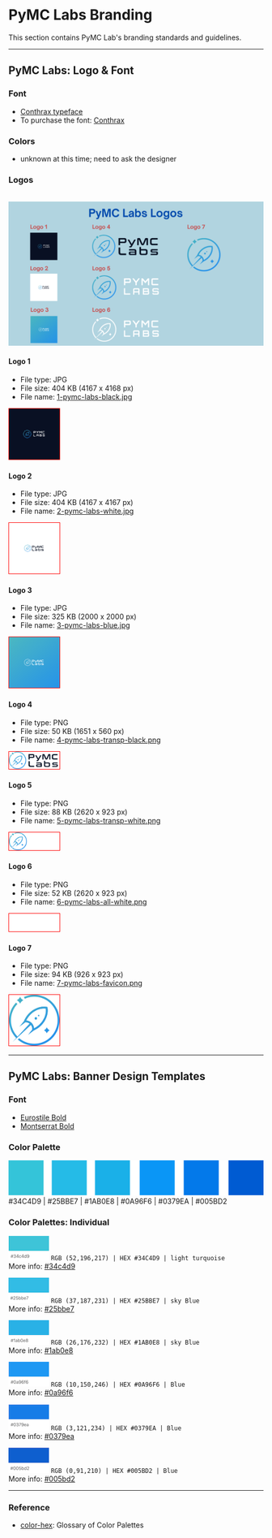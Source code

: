 # PyMC Labs Branding

This section contains PyMC Lab's branding standards and guidelines.

---

## PyMC Labs: Logo & Font

### Font
- [Conthrax typeface](https://www.myfonts.com/search/conthrax/)
- To purchase the font: [Conthrax](https://www.fontspring.com/fonts/typodermic/conthrax)

### Colors
- unknown at this time; need to ask the designer

### Logos

<br>
<img src="logos/labs-logos-summary.png" >


<br>

#### Logo 1
- File type: JPG
- File size: 404 KB (4167 x 4168 px)
- File name: [1-pymc-labs-black.jpg](https://github.com/pymc-labs/brand/blob/master/logos/1-pymc-labs-black.jpg)

<img src="logos/1-pymc-labs-black.jpg" width="100" style="border:1px solid red">

<br>

#### Logo 2
- File type: JPG
- File size: 404 KB (4167 x 4167 px)
- File name: [2-pymc-labs-white.jpg](https://github.com/pymc-labs/brand/blob/master/logos/2-pymc-labs-white.jpg)

<img src="logos/2-pymc-labs-white.jpg" width="100" style="border:1px solid red">

<br>

#### Logo 3
- File type: JPG
- File size: 325 KB (2000 x 2000 px)
- File name: [3-pymc-labs-blue.jpg](https://github.com/pymc-labs/brand/blob/master/logos/3-pymc-labs-blue.jpg)

<img src="logos/3-pymc-labs-blue.jpg" width="100" style="border:1px solid red">

<br>


#### Logo 4
- File type: PNG
- File size: 50 KB (1651 x 560 px)
- File name: [4-pymc-labs-transp-black.png](https://github.com/pymc-labs/brand/blob/master/logos/4-pymc-labs-transp-black.png)

<img src="logos/4-pymc-labs-transp-black.png" width="100"  style="border:1px solid red">

<br>

#### Logo 5
- File type: PNG
- File size: 88 KB (2620 x 923 px)
- File name: [5-pymc-labs-transp-white.png](https://github.com/pymc-labs/brand/blob/master/logos/5-pymc-labs-transp-white.png)

<img src="logos/5-pymc-labs-transp-white.png" width="100"  style="border:1px solid red">

<br>

#### Logo 6
- File type: PNG
- File size: 52 KB (2620 x 923 px)
- File name: [6-pymc-labs-all-white.png](https://github.com/pymc-labs/brand/blob/master/logos/6-pymc-labs-all-white.png)

<img src="logos/6-pymc-labs-all-white.png" width="100"  style="border:1px solid red">

<br>

#### Logo 7
- File type: PNG
- File size: 94 KB (926 x 923 px)
- File name: [7-pymc-labs-favicon.png](https://github.com/pymc-labs/brand/blob/master/logos/7-pymc-labs-favicon.png)

<img src="logos/7-pymc-labs-favicon.png" width="100"  style="border:1px solid red">

---


## PyMC Labs: Banner Design Templates

### Font
- [Eurostile Bold](https://freefontsvault.com/eurostile-font-family-free/)
- [Montserrat Bold](https://freefontsvault.com/montserrat-font-family-download-free/)

### Color Palette

![banner-colors](/banner_colors/banner-colors.png) 
#34C4D9 | #25BBE7 | #1AB0E8 | #0A96F6 | #0379EA | #005BD2

### Color Palettes: Individual

![#34C4D9](/banner_colors/colorswatch_34c4d9_turquoise.png) `RGB (52,196,217) | HEX #34C4D9 | light turquoise`  
More info: [#34c4d9](https://www.color-hex.com/color/34c4d9)

![#25BBE7](/banner_colors/colorswatch_25bbe7_skyblue.png) `RGB (37,187,231) | HEX #25BBE7 | sky Blue`  
More info: [#25bbe7](https://www.color-hex.com/color/25bbe7)

![#1AB0E8](/banner_colors/colorswatch_1ab0e8_blue.png) `RGB (26,176,232) | HEX #1AB0E8 | sky Blue`  
More info: [#1ab0e8](https://www.color-hex.com/color/#1ab0e8)

![#0A96F6](/banner_colors/colorswatch_0a96f6_blue.png) `RGB (10,150,246) | HEX #0A96F6 | Blue`  
More info: [#0a96f6](https://www.color-hex.com/color/0a96f6)

![#0379EA](/banner_colors/colorswatch_0379ea_blue.png) `RGB (3,121,234) | HEX #0379EA | Blue`  
More info: [#0379ea](https://www.color-hex.com/color/0379ea)

![#005BD2](/banner_colors/colorswatch_005bd2_blue.png) `RGB (0,91,210) | HEX #005BD2 | Blue`  
More info: [#005bd2](https://www.color-hex.com/color/005bd2)


---

### Reference
- [color-hex](https://www.color-hex.com): Glossary of Color Palettes
